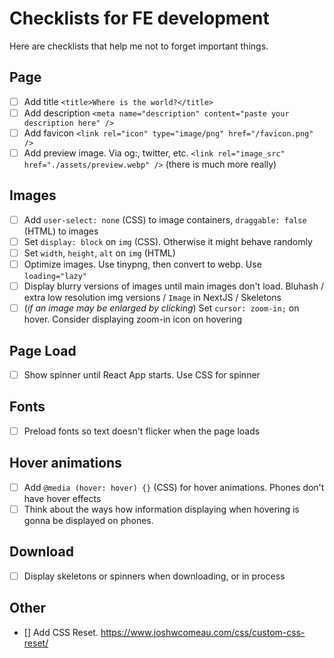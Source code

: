 # Checklists for FE development

Here are checklists that help me not to forget important things.

## Page

- [ ] Add title `<title>Where is the world?</title>`
- [ ] Add description `<meta name="description" content="paste your description here" />`
- [ ] Add favicon `<link rel="icon" type="image/png" href="/favicon.png" />`
- [ ] Add preview image. Via og:, twitter, etc. `<link rel="image_src" href="./assets/preview.webp" />` (there is much more really)

## Images

- [ ] Add `user-select: none` (CSS) to image containers, `draggable: false` (HTML) to images
- [ ] Set `display: block` on `img` (CSS). Otherwise it might behave randomly 
- [ ] Set `width`, `height`, `alt`  on `img` (HTML)
- [ ] Optimize images. Use tinypng, then convert to webp. Use `loading="lazy"`
- [ ] Display blurry versions of images until main images don't load. Bluhash / extra low resolution img versions / `Image` in NextJS / Skeletons
- [ ] (_if an image may be enlarged by clicking_) Set `cursor: zoom-in;` on hover. Consider displaying zoom-in icon on hovering

## Page Load

- [ ] Show spinner until React App starts. Use CSS for spinner

## Fonts
- [ ] Preload fonts so text doesn't flicker when the page loads

## Hover animations

- [ ] Add `@media (hover: hover) {}` (CSS) for hover animations. Phones don't have hover effects
- [ ] Think about the ways how information displaying when hovering is gonna be displayed on phones.

## Download

- [ ] Display skeletons or spinners when downloading, or in process

## Other
- [] Add CSS Reset. https://www.joshwcomeau.com/css/custom-css-reset/
